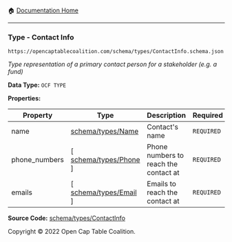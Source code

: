 :house: [Documentation Home](../../../README.md)

---

### Type - Contact Info

`https://opencaptablecoalition.com/schema/types/ContactInfo.schema.json`

_Type representation of a primary contact person for a stakeholder (e.g. a fund)_

**Data Type:** `OCF TYPE`

**Properties:**

| Property      | Type                                                                                         | Description                           | Required   |
| ------------- | -------------------------------------------------------------------------------------------- | ------------------------------------- | ---------- |
| name          | [schema/types/Name](home/jman/source/OCF-Docs-Test/docs/markdown/schema/types/Name.md)       | Contact's name                        | `REQUIRED` |
| phone_numbers | [ [schema/types/Phone](home/jman/source/OCF-Docs-Test/docs/markdown/schema/types/Phone.md) ] | Phone numbers to reach the contact at | `REQUIRED` |
| emails        | [ [schema/types/Email](home/jman/source/OCF-Docs-Test/docs/markdown/schema/types/Email.md) ] | Emails to reach the contact at        | `REQUIRED` |

**Source Code:** [schema/types/ContactInfo](../../../../../../../../schema/types/ContactInfo.schema.json)

Copyright © 2022 Open Cap Table Coalition.
